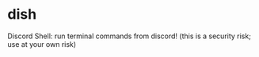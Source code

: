 # dish
Discord Shell: run terminal commands from discord! (this is a security risk; use at your own risk)
